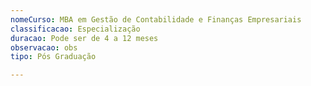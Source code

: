 ```yaml
---
nomeCurso: MBA em Gestão de Contabilidade e Finanças Empresariais
classificacao: Especialização
duracao: Pode ser de 4 a 12 meses
observacao: obs
tipo: Pós Graduação

---
```


